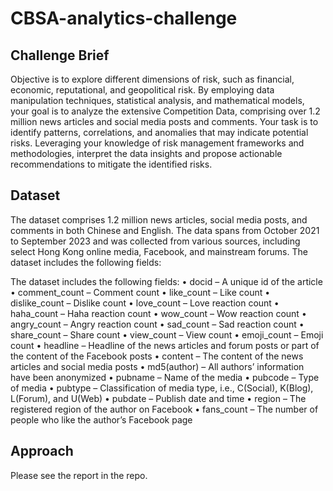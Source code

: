 # CBSA-analytics-challenge
## Challenge Brief
Objective is to explore different dimensions of risk, such as financial, economic, reputational, and geopolitical risk. By employing data manipulation techniques, statistical analysis, and mathematical models, your goal is to analyze the extensive Competition Data, comprising over 1.2 million news articles and social media posts and comments. Your task is to identify patterns, correlations, and anomalies that may indicate potential risks. Leveraging your knowledge of risk management frameworks and methodologies, interpret the data insights and propose actionable recommendations to mitigate the identified risks.

## Dataset
The dataset comprises 1.2 million news articles, social media posts, and comments in both Chinese and English. The data spans from October 2021 to September 2023 and was collected from various sources, including select Hong Kong online media, Facebook, and mainstream forums. The dataset includes the following fields:

The dataset includes the following fields:
•  docid – A unique id of the article
•  comment_count – Comment count
•  like_count – Like count
•  dislike_count – Dislike count
•  love_count – Love reaction count
•  haha_count – Haha reaction count
•  wow_count – Wow reaction count
•  angry_count – Angry reaction count
•  sad_count – Sad reaction count
•  share_count – Share count
•  view_count – View count
•  emoji_count – Emoji count
•  headline – Headline of the news articles and forum posts or part of the content of the Facebook posts
•  content – The content of the news articles and social media posts
•  md5(author) – All authors’ information have been anonymized
•  pubname – Name of the media
•  pubcode – Type of media
•  pubtype – Classification of media type, i.e., C(Social), K(Blog), L(Forum), and U(Web)
•  pubdate – Publish date and time
•  region – The registered region of the author on Facebook
•  fans_count – The number of people who like the author’s Facebook page

## Approach
Please see the report in the repo.

